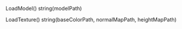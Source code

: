 
LoadModel()
  string(modelPath)

LoadTexture()
  string(baseColorPath, normalMapPath, heightMapPath)
